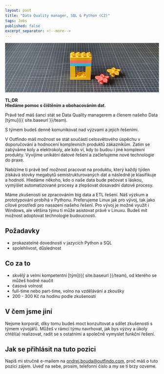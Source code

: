 ```yaml
---
layout: post
title: "Data Quality manager, SQL & Python (CZ)"
tags: Jobs
published: false
excerpt_separator: <!--more-->
---
```


![Team](/assets/bricks/2.jpg)
<br>

**TL;DR**   
**Hledáme pomoc s čištěním a obohacováním dat.**

<!--more-->

Právě teď máš šanci stát se Data Quality managerem a členem našeho Data [týmu]({{ site.baseurl }}/team).

S týmem budeš denně komunikovat nad výzvami a jejich řešeními.

V Outfindo máš možnost se stát součástí celosvětového úspěchu v doporučování a hodnocení komplexních produktů zákazníkům. Zatím se zabýváme koly a elektrokoly, ale kdo ví, kdy to budou i jiné komplexní produkty. Vyvíjíme unikátní datové řešení a začleňujeme nové technologie do praxe.

Nabízíme ti právě teď možnost pracovat na produktu, který každý týden získává stovky megabytů semistrukturovaných dat a následně je klasifikuje a hodnotí. Hledáme někoho, kdo o naše data bude pečovat s láskou, vymýšlet automatizované procesy a zlepšovat dosavadní datové procesy.

Máme zkušenosti se zpracováním big data a ETL řešení. Náš výzkum a prototypování probíhá v Pythonu. Preferujeme Linux jak pro vývoj, tak jako cílové prostředí pro nasazení našeho řešení. Pro vývoj je možné využít i Windows, ale většina týmu ti může asistovat právě v Linuxu. Budeš mít možnost adoptovat technologie budoucnosti.

## Požadavky
- prokazatelné dovednosti v jazycích Python a SQL
- spolehlivost, důslednost

## Co za to
- skvělý a velmi kompetentní [tým]({{ site.baseurl }}/team), od kterého se můžeš hodně naučit
- časová volnost
- full-time nebo part-time, volno na vzdělávání a zkoušky
- 200 - 300 Kč na hodinu podle zkušeností

## V čem jsme jiní
Nejsme korporát, díky tomu budeš moct konzultovat a sdílet zkušenosti s týmem vývojářů. Můžeš v rámci týmu navrhovat, jak bys výzvy a úkoly chtěl(a) realizovat, radit se s ostatními a společně vymyslet funkční řešení.

## Jak se přihlásit na tuto pozici

Napiš mi stručně e-mailem na ondrej.bouda@outfindo.com, proč máš o tuto pozici zájem. Uveď na sebe, prosím, telefonní číslo a my se ti brzy ozveme.
